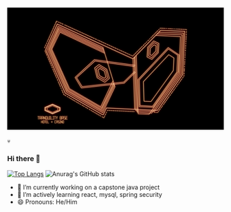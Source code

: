 <!-- **Tfauves/Tfauves** is a ✨ _special_ ✨ repository because its `README.md` (this file) appears on your GitHub profile. -->

[![Header](https://github.com/Tfauves/Tfauves/blob/main/L4gwgjW.jpeg "Header")](https://some-url.dev/)

&#128128;
### Hi there 👋

 [![Top Langs](https://github-readme-stats.vercel.app/api/top-langs/?username=Tfauves&layout=default&theme=dracula&hide=css,html)](https://github.com/anuraghazra/github-readme-stats)
 ![Anurag's GitHub stats](https://github-readme-stats.vercel.app/api?username=Tfauves&show_icons=true&theme=dracula&hide=stars&hide_rank=true)

- 🔭 I’m currently working on a capstone java project
- 🌱 I’m actively learning react, mysql, spring security
- 😄 Pronouns: He/Him





<!-- - 👯 I’m looking to collaborate on ...
- 🤔 I’m looking for help with ...
- 💬 Ask me about ...
- 📫 How to reach me: ...

- ⚡ Fun fact: ... -->

